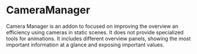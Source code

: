 # CameraManager

Camera Manager is an addon to focused on improving the overview an efficiency using cameras in static scenes. It does not provide specialized tools for animations. It includes different overview panels, showing the most important information at a glance and exposing important values. 
